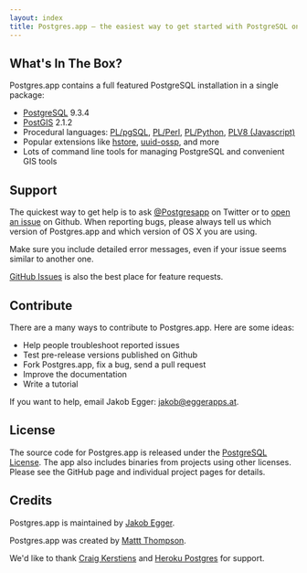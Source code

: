 ```yaml
---
layout: index
title: Postgres.app – the easiest way to get started with PostgreSQL on the Mac
---
```


What's In The Box?
------------------

Postgres.app contains a full featured PostgreSQL installation in a single package:

- [PostgreSQL](http://www.postgresql.org) 9.3.4
- [PostGIS](http://postgis.net) 2.1.2
- Procedural languages: [PL/pgSQL](http://www.postgresql.org/docs/9.3/static/plpgsql.html), [PL/Perl](http://www.postgresql.org/docs/9.3/static/plperl.html), [PL/Python](http://www.postgresql.org/docs/9.3/static/plpython.html), [PLV8 (Javascript)](https://code.google.com/p/plv8js/wiki/PLV8)
- Popular extensions like [hstore](http://www.postgresql.org/docs/9.3/static/hstore.html), [uuid-ossp](http://www.postgresql.org/docs/devel/static/uuid-ossp.html), and more
- Lots of command line tools for managing PostgreSQL and convenient GIS tools

Support
-------

The quickest way to get help is to ask [@Postgresapp](https://twitter.com/Postgresapp) on Twitter or to [open an issue](https://github.com/postgresapp/postgresapp/issues) on Github.
When reporting bugs, please always tell us which version of Postgres.app and which version of OS X you are using.

Make sure you include detailed error messages, even if your issue seems similar to another one.

[GitHub Issues](https://github.com/postgresapp/postgresapp/issues) is also the best place for feature requests.

Contribute
----------

There are a many ways to contribute to Postgres.app. Here are some ideas:

- Help people troubleshoot reported issues
- Test pre-release versions published on Github
- Fork Postgres.app, fix a bug, send a pull request
- Improve the documentation
- Write a tutorial

If you want to help, email Jakob Egger: [jakob@eggerapps.at](mailto:jakob@eggerapps.at).

License
-------

The source code for Postgres.app is released under the [PostgreSQL License](http://www.postgresql.org/about/licence/).
The app also includes binaries from projects using other licenses.
Please see the GitHub page and individual project pages for details.

Credits
-------

Postgres.app is maintained by [Jakob Egger](https://github.com/jakob).

Postgres.app was created by [Mattt Thompson](https://github.com/mattt).

We'd like to thank [Craig Kerstiens](https://github.com/craigkerstiens) and [Heroku Postgres](http://postgres.heroku.com/) for support.
